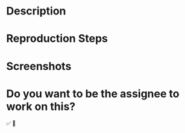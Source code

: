 <!--[
  Thank you for contributing! Please use this issue template.

  Contributor Blurb: https://github.com/ifmeorg/ifme/wiki/Contributor-Blurb
  Join Our Slack: https://github.com/ifmeorg/ifme/wiki/Join-Our-Slack

  Issue creation is a contribution!
  Need help? Post in the #dev channel on Slack
  Please use the appropriate labels to tag this issue
]-->

# Description 

<!--[Description of issue, this includes a feature suggestion, bug report, code cleanup, and refactoring idea]-->

# Reproduction Steps

<!--[Steps to reproduce bugs (provide as many details as possible including browser and operating system), remove if not applicable]-->

# Screenshots

<!--[
  Screenshots (required for user interface work), remove if not applicable
  Create a GIF: https://www.cockos.com/licecap
]-->

# Do you want to be the assignee to work on this?

✅ <!--[YES, remove line if not applicable]-->
🚫 <!--[NO, remove line if not applicable]-->

<!--[
  You don't have to work on the issue to file an issue!
  If you want to, assign yourself to the issue
  If you are unable to find your username in the Assignees dropdown, let us know in #dev on Slack
]-->